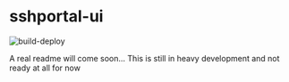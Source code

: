 # sshportal-ui

![build-deploy](https://github.com/Whyrl35/sshportal-ui/workflows/build-deploy/badge.svg)

A real readme will come soon...
This is still in heavy development and not ready at all for now